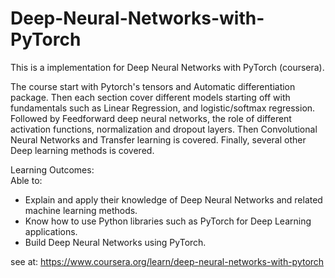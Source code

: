 # Deep-Neural-Networks-with-PyTorch
This is a implementation for Deep Neural Networks with PyTorch (coursera).

The course start with Pytorch's  tensors and Automatic differentiation package. Then each section cover different models starting off with fundamentals such as Linear Regression, and logistic/softmax regression. Followed by  Feedforward deep neural networks, the role of different activation functions, normalization and dropout layers. Then Convolutional Neural Networks and Transfer learning is covered. Finally, several other Deep learning methods is covered.

Learning Outcomes:\
Able to:
<ul>
<li>	Explain and apply their knowledge of Deep Neural Networks and related machine learning methods.</li>
<li>	Know how to use Python libraries such as PyTorch  for Deep Learning applications. </li>
<li>	Build Deep Neural Networks using PyTorch.</li>
</ul>

see at: 
https://www.coursera.org/learn/deep-neural-networks-with-pytorch
